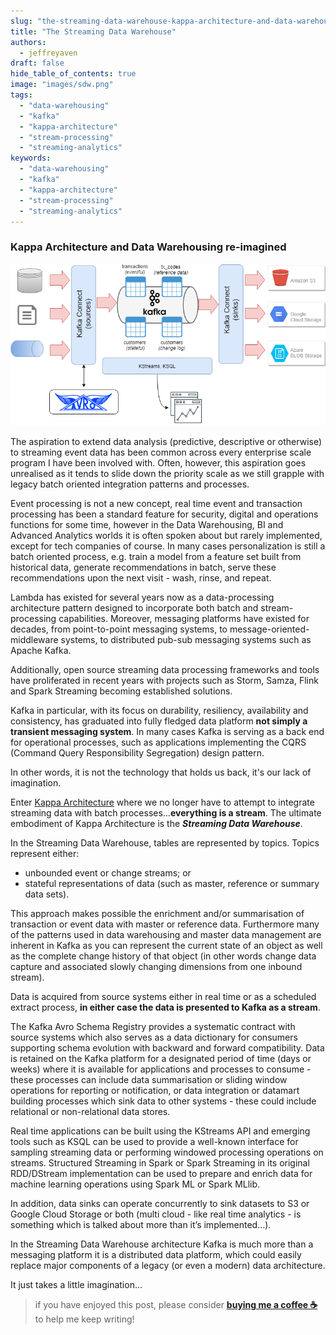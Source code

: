 ```yaml
---
slug: "the-streaming-data-warehouse-kappa-architecture-and-data-warehousing-re-imagined"
title: "The Streaming Data Warehouse"
authors:	
  - jeffreyaven
draft: false
hide_table_of_contents: true
image: "images/sdw.png"
tags: 
  - "data-warehousing"
  - "kafka"
  - "kappa-architecture"
  - "stream-processing"
  - "streaming-analytics"
keywords:	
  - "data-warehousing"
  - "kafka"
  - "kappa-architecture"
  - "stream-processing"
  - "streaming-analytics"
---
```


### Kappa Architecture and Data Warehousing re-imagined

![Streaming Data Warehouse](images/sdw.png)

The aspiration to extend data analysis (predictive, descriptive or otherwise) to streaming event data has been common across every enterprise scale program I have been involved with. Often, however, this aspiration goes unrealised as it tends to slide down the priority scale as we still grapple with legacy batch oriented integration patterns and processes.

Event processing is not a new concept, real time event and transaction processing has been a standard feature for security, digital and operations functions for some time, however in the Data Warehousing, BI and Advanced Analytics worlds it is often spoken about but rarely implemented, except for tech companies of course. In many cases personalization is still a batch oriented process, e.g. train a model from a feature set built from historical data, generate recommendations in batch, serve these recommendations upon the next visit - wash, rinse, and repeat.

Lambda has existed for several years now as a data-processing architecture pattern designed to incorporate both batch and stream-processing capabilities. Moreover, messaging platforms have existed for decades, from point-to-point messaging systems, to message-oriented-middleware systems, to distributed pub-sub messaging systems such as Apache Kafka.

Additionally, open source streaming data processing frameworks and tools have proliferated in recent years with projects such as Storm, Samza, Flink and Spark Streaming becoming established solutions.

Kafka in particular, with its focus on durability, resiliency, availability and consistency, has graduated into fully fledged data platform **not simply a transient messaging system**. In many cases Kafka is serving as a back end for operational processes, such as applications implementing the CQRS (Command Query Responsibility Segregation) design pattern.  

In other words, it is not the technology that holds us back, it's our lack of imagination.

Enter [Kappa Architecture](http://milinda.pathirage.org/kappa-architecture.com/) where we no longer have to attempt to integrate streaming data with batch processes…**everything is a stream**. The ultimate embodiment of Kappa Architecture is the **_Streaming Data Warehouse_**.

In the Streaming Data Warehouse, tables are represented by topics. Topics represent either:

- unbounded event or change streams; or
- stateful representations of data (such as master, reference or summary data sets).

This approach makes possible the enrichment and/or summarisation of transaction or event data with master or reference data. Furthermore many of the patterns used in data warehousing and master data management are inherent in Kafka as you can represent the current state of an object as well as the complete change history of that object (in other words change data capture and associated slowly changing dimensions from one inbound stream).

Data is acquired from source systems either in real time or as a scheduled extract process, **in either case the data is presented to Kafka as a stream**.

The Kafka Avro Schema Registry provides a systematic contract with source systems which also serves as a data dictionary for consumers supporting schema evolution with backward and forward compatibility. Data is retained on the Kafka platform for a designated period of time (days or weeks) where it is available for applications and processes to consume - these processes can include data summarisation or sliding window operations for reporting or notification, or data integration or datamart building processes which sink data to other systems - these could include relational or non-relational data stores.

Real time applications can be built using the KStreams API and emerging tools such as KSQL can be used to provide a well-known interface for sampling streaming data or performing windowed processing operations on streams. Structured Streaming in Spark or Spark Streaming in its original RDD/DStream implementation can be used to prepare and enrich data for machine learning operations using Spark ML or Spark MLlib.  

In addition, data sinks can operate concurrently to sink datasets to S3 or Google Cloud Storage or both (multi cloud - like real time analytics - is something which is talked about more than it’s implemented…).

In the Streaming Data Warehouse architecture Kafka is much more than a messaging platform it is a distributed data platform, which could easily replace major components of a legacy (or even a modern) data architecture.  

It just takes a little imagination…

> if you have enjoyed this post, please consider [__buying me a coffee ☕__](https://www.buymeacoffee.com/jeffreyaven) to help me keep writing!